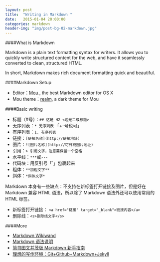 ```yaml
---
layout: post
title:  "Writing in Markdown "
date:   2015-01-04 20:00:00
categories: markdown
header-img: "img/post-bg-02-markdown.jpg"
---
```


####What is Markdown

Markdown is a plain text formatting syntax for writers. It allows you to quickly write structured content for the web, and have it seamlessly converted to clean, structured HTML.

In short, Markdown makes rich document formatting quick and beautiful.

####Markdown Setup

- Editor：<a href="http://25.io/mou/" target="_blank">Mou </a>, the best Markdown editor for OS X
- Mou theme：<a href="https://github.com/zhf/realm-theme" target="_blank">realm</a>, a dark theme for Mou

####Basic writing

- 标题（#号）：`## 这是 H2 <这是二级标题>`
- 无序列表：`* 无序列表` 「+-号也可」
- 有序列表：`1. 有序列表 `
- 链接：`[链接名称](http://链接地址)`
- 图片：`![图片名称](http://可外链图片地址)`
- 引用：` > 引用文字，注意需保留一个空格 `
- 水平线：`***`或`---`
- 代码块：用反引号「`」包裹起来
- 粗体：`**加粗文字**`
- 斜体：`*斜体文字*`

Markdown 本身有一些缺点：不支持在新标签打开链接及图片，但是好在 Markdown 兼容 HTML 语法，所以除了 Markdown 语法外还可以使用常用的 HTML 标签。

- 新标签打开链接： `<a href="链接" target="_blank">链接内容</a>` 
- 删除线：`<s>删除线文字</s>`


####More


- <a href="http://www.wikiwand.com/zh/Markdown" target="_blank">Markdown Wikiwand</a>
- <a href="http://wowubuntu.com/markdown/" target="_blank">Markdown 语法说明</a>
- <a href="http://www.jianshu.com/p/q81RER" target="_blank">简书图文并茂版 Markdown 新手指南</a>
- <a href="http://www.yangzhiping.com/tech/writing-space.html" target="_blank">理想的写作环境：Git+Github+Markdown+Jekyll</a>





